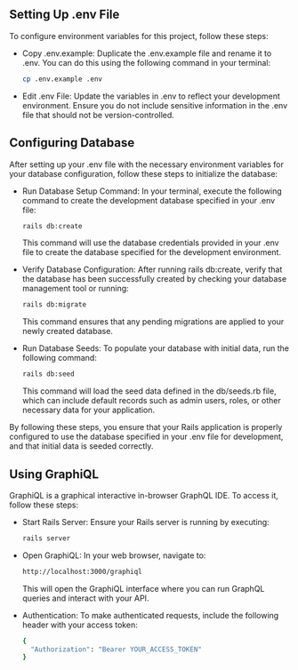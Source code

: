 
## Setting Up .env File
To configure environment variables for this project, follow these steps:

- Copy .env.example: Duplicate the .env.example file and rename it to .env. You can do this using the following command in your terminal:
  ```bash
  cp .env.example .env
  ```

- Edit .env File: Update the variables in .env to reflect your development environment. Ensure you do not include sensitive information in the .env file that should not be version-controlled.

## Configuring Database
After setting up your .env file with the necessary environment variables for your database configuration, follow these steps to initialize the database:

- Run Database Setup Command: In your terminal, execute the following command to create the development database specified in your .env file:

  ```bash
  rails db:create
  ```
  This command will use the database credentials provided in your .env file to create the database specified for the development environment.

- Verify Database Configuration: After running rails db:create, verify that the database has been successfully created by checking your database management tool or running:

  ```bash
  rails db:migrate
  ```

  This command ensures that any pending migrations are applied to your newly created database.

- Run Database Seeds: To populate your database with initial data, run the following command:

  ```bash
  rails db:seed
  ```

  This command will load the seed data defined in the db/seeds.rb file, which can include default records such as admin users, roles, or other necessary data for your application.

By following these steps, you ensure that your Rails application is properly configured to use the database specified in your .env file for development, and that initial data is seeded correctly.

## Using GraphiQL
GraphiQL is a graphical interactive in-browser GraphQL IDE. To access it, follow these steps:

- Start Rails Server: Ensure your Rails server is running by executing:
  ```bash
  rails server
  ```

- Open GraphiQL: In your web browser, navigate to:
  ```bash
  http://localhost:3000/graphiql
  ```
  This will open the GraphiQL interface where you can run GraphQL queries and interact with your API.

- Authentication: To make authenticated requests, include the following header with your access token:
  ```bash
  {
    "Authorization": "Bearer YOUR_ACCESS_TOKEN"
  }
  ```